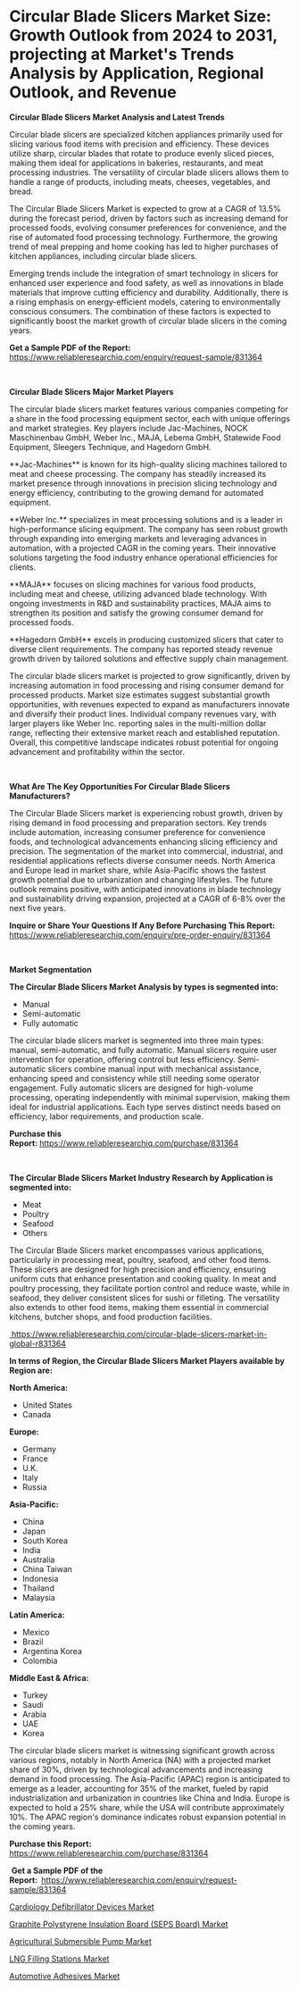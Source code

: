 <p><h1>Circular Blade Slicers Market Size: Growth Outlook from 2024 to 2031, projecting at Market's Trends Analysis by Application, Regional Outlook, and Revenue</h1></p><p><strong>Circular Blade Slicers Market Analysis and Latest Trends</strong></p>
<p><p>Circular blade slicers are specialized kitchen appliances primarily used for slicing various food items with precision and efficiency. These devices utilize sharp, circular blades that rotate to produce evenly sliced pieces, making them ideal for applications in bakeries, restaurants, and meat processing industries. The versatility of circular blade slicers allows them to handle a range of products, including meats, cheeses, vegetables, and bread.</p><p>The Circular Blade Slicers Market is expected to grow at a CAGR of 13.5% during the forecast period, driven by factors such as increasing demand for processed foods, evolving consumer preferences for convenience, and the rise of automated food processing technology. Furthermore, the growing trend of meal prepping and home cooking has led to higher purchases of kitchen appliances, including circular blade slicers. </p><p>Emerging trends include the integration of smart technology in slicers for enhanced user experience and food safety, as well as innovations in blade materials that improve cutting efficiency and durability. Additionally, there is a rising emphasis on energy-efficient models, catering to environmentally conscious consumers. The combination of these factors is expected to significantly boost the market growth of circular blade slicers in the coming years.</p></p>
<p><strong>Get a Sample PDF of the Report:&nbsp;</strong> <a href="https://www.reliableresearchiq.com/enquiry/request-sample/831364?utm_campaign=1137&utm_medium=2&utm_source=Github&utm_content=ia&utm_term=08102024&utm_id=circular-blade-slicers">https://www.reliableresearchiq.com/enquiry/request-sample/831364</a></p>
<p>&nbsp;</p>
<p><strong>Circular Blade Slicers Major Market Players</strong></p>
<p><p>The circular blade slicers market features various companies competing for a share in the food processing equipment sector, each with unique offerings and market strategies. Key players include Jac-Machines, NOCK Maschinenbau GmbH, Weber Inc., MAJA, Lebema GmbH, Statewide Food Equipment, Sleegers Technique, and Hagedorn GmbH.</p><p>**Jac-Machines** is known for its high-quality slicing machines tailored to meat and cheese processing. The company has steadily increased its market presence through innovations in precision slicing technology and energy efficiency, contributing to the growing demand for automated equipment.</p><p>**Weber Inc.** specializes in meat processing solutions and is a leader in high-performance slicing equipment. The company has seen robust growth through expanding into emerging markets and leveraging advances in automation, with a projected CAGR in the coming years. Their innovative solutions targeting the food industry enhance operational efficiencies for clients.</p><p>**MAJA** focuses on slicing machines for various food products, including meat and cheese, utilizing advanced blade technology. With ongoing investments in R&D and sustainability practices, MAJA aims to strengthen its position and satisfy the growing consumer demand for processed foods.</p><p>**Hagedorn GmbH** excels in producing customized slicers that cater to diverse client requirements. The company has reported steady revenue growth driven by tailored solutions and effective supply chain management.</p><p>The circular blade slicers market is projected to grow significantly, driven by increasing automation in food processing and rising consumer demand for processed products. Market size estimates suggest substantial growth opportunities, with revenues expected to expand as manufacturers innovate and diversify their product lines. Individual company revenues vary, with larger players like Weber Inc. reporting sales in the multi-million dollar range, reflecting their extensive market reach and established reputation. Overall, this competitive landscape indicates robust potential for ongoing advancement and profitability within the sector.</p></p>
<p>&nbsp;</p>
<p><strong>What Are The Key Opportunities For Circular Blade Slicers Manufacturers?</strong></p>
<p><p>The Circular Blade Slicers market is experiencing robust growth, driven by rising demand in food processing and preparation sectors. Key trends include automation, increasing consumer preference for convenience foods, and technological advancements enhancing slicing efficiency and precision. The segmentation of the market into commercial, industrial, and residential applications reflects diverse consumer needs. North America and Europe lead in market share, while Asia-Pacific shows the fastest growth potential due to urbanization and changing lifestyles. The future outlook remains positive, with anticipated innovations in blade technology and sustainability driving expansion, projected at a CAGR of 6-8% over the next five years.</p></p>
<p><strong>Inquire or Share Your Questions If Any Before Purchasing This Report:</strong> <a href="https://www.reliableresearchiq.com/enquiry/pre-order-enquiry/831364?utm_campaign=1137&utm_medium=2&utm_source=Github&utm_content=ia&utm_term=08102024&utm_id=circular-blade-slicers">https://www.reliableresearchiq.com/enquiry/pre-order-enquiry/831364</a></p>
<p>&nbsp;</p>
<p><strong>Market Segmentation</strong></p>
<p><strong>The Circular Blade Slicers Market Analysis by types is segmented into:</strong></p>
<p><ul><li>Manual</li><li>Semi-automatic</li><li>Fully automatic</li></ul></p>
<p><p>The circular blade slicers market is segmented into three main types: manual, semi-automatic, and fully automatic. Manual slicers require user intervention for operation, offering control but less efficiency. Semi-automatic slicers combine manual input with mechanical assistance, enhancing speed and consistency while still needing some operator engagement. Fully automatic slicers are designed for high-volume processing, operating independently with minimal supervision, making them ideal for industrial applications. Each type serves distinct needs based on efficiency, labor requirements, and production scale.</p></p>
<p><strong>Purchase this Report:&nbsp;</strong><a href="https://www.reliableresearchiq.com/purchase/831364?utm_campaign=1137&utm_medium=2&utm_source=Github&utm_content=ia&utm_term=08102024&utm_id=circular-blade-slicers">https://www.reliableresearchiq.com/purchase/831364</a></p>
<p>&nbsp;</p>
<p><strong>The Circular Blade Slicers Market Industry Research by Application is segmented into:</strong></p>
<p><ul><li>Meat</li><li>Poultry</li><li>Seafood</li><li>Others</li></ul></p>
<p><p>The Circular Blade Slicers market encompasses various applications, particularly in processing meat, poultry, seafood, and other food items. These slicers are designed for high precision and efficiency, ensuring uniform cuts that enhance presentation and cooking quality. In meat and poultry processing, they facilitate portion control and reduce waste, while in seafood, they deliver consistent slices for sushi or filleting. The versatility also extends to other food items, making them essential in commercial kitchens, butcher shops, and food production facilities.</p></p>
<p><a href="https://www.reliableresearchiq.com/circular-blade-slicers-market-in-global-r831364?utm_campaign=1137&utm_medium=2&utm_source=Github&utm_content=ia&utm_term=08102024&utm_id=circular-blade-slicers">&nbsp;https://www.reliableresearchiq.com/circular-blade-slicers-market-in-global-r831364</a></p>
<p><strong>In terms of Region, the Circular Blade Slicers Market Players available by Region are:</strong></p>
<p>
    <p> <strong> North America: </strong>
        <ul>
            <li>United States</li>
            <li>Canada</li>
        </ul>
        </p> 
    <p> <strong> Europe: </strong>
        <ul>
            <li>Germany</li>
            <li>France</li>
            <li>U.K.</li>
            <li>Italy</li>
            <li>Russia</li>
        </ul>
        </p> 
    <p> <strong> Asia-Pacific: </strong>
        <ul>
            <li>China</li>
            <li>Japan</li>
            <li>South Korea</li>
            <li>India</li>
            <li>Australia</li>
            <li>China Taiwan</li>
            <li>Indonesia</li>
            <li>Thailand</li>
            <li>Malaysia</li>
        </ul>
        </p> 
    <p> <strong> Latin America: </strong>
        <ul>
            <li>Mexico</li>
            <li>Brazil</li>
            <li>Argentina Korea</li>
            <li>Colombia</li>
        </ul>
        </p> 
    <p> <strong> Middle East & Africa: </strong>
        <ul>
            <li>Turkey</li>
            <li>Saudi</li>
            <li>Arabia</li>
            <li>UAE</li>
            <li>Korea</li>
        </ul>
    </p>
    </p>
<p><p>The circular blade slicers market is witnessing significant growth across various regions, notably in North America (NA) with a projected market share of 30%, driven by technological advancements and increasing demand in food processing. The Asia-Pacific (APAC) region is anticipated to emerge as a leader, accounting for 35% of the market, fueled by rapid industrialization and urbanization in countries like China and India. Europe is expected to hold a 25% share, while the USA will contribute approximately 10%. The APAC region's dominance indicates robust expansion potential in the coming years.</p></p>
<p><strong>Purchase this Report: </strong><a href="https://www.reliableresearchiq.com/purchase/831364?utm_campaign=1137&utm_medium=2&utm_source=Github&utm_content=ia&utm_term=08102024&utm_id=circular-blade-slicers">https://www.reliableresearchiq.com/purchase/831364</a></p>
<p>&nbsp;<strong>Get a Sample PDF of the Report:&nbsp;&nbsp;</strong><a href="https://www.reliableresearchiq.com/enquiry/request-sample/831364?utm_campaign=1137&utm_medium=2&utm_source=Github&utm_content=ia&utm_term=08102024&utm_id=circular-blade-slicers">https://www.reliableresearchiq.com/enquiry/request-sample/831364</a></p>
<p><strong></strong></p>
<p><p><a href="https://github.com/roydonhol47/Market-Research-Report-List-1/blob/main/cardiology-defibrillator-devices-market.md?utm_campaign=1137&utm_medium=2&utm_source=Github&utm_content=ia&utm_term=08102024&utm_id=circular-blade-slicers">Cardiology Defibrillator Devices Market</a></p><p><a href="https://github.com/luciusb1axmol/Market-Research-Report-List-1/blob/main/graphite-polystyrene-insulation-board-seps-board-market.md?utm_campaign=1137&utm_medium=2&utm_source=Github&utm_content=ia&utm_term=08102024&utm_id=circular-blade-slicers">Graphite Polystyrene Insulation Board (SEPS Board) Market</a></p><p><a href="https://www.linkedin.com/pulse/global-agricultural-submersible-pump-industry-research-report-ze39e?utm_campaign=1137&utm_medium=2&utm_source=Github&utm_content=ia&utm_term=08102024&utm_id=circular-blade-slicers">Agricultural Submersible Pump Market</a></p><p><a href="https://www.linkedin.com/pulse/global-lng-filling-stations-market-opportunities-forecast-1hxyf?utm_campaign=1137&utm_medium=2&utm_source=Github&utm_content=ia&utm_term=08102024&utm_id=circular-blade-slicers">LNG Filling Stations Market</a></p><p><a href="https://www.linkedin.com/pulse/consumer-behavior-shifts-automotive-adhesives-market-demand-gwrde?utm_campaign=1137&utm_medium=2&utm_source=Github&utm_content=ia&utm_term=08102024&utm_id=circular-blade-slicers">Automotive Adhesives Market</a></p></p>